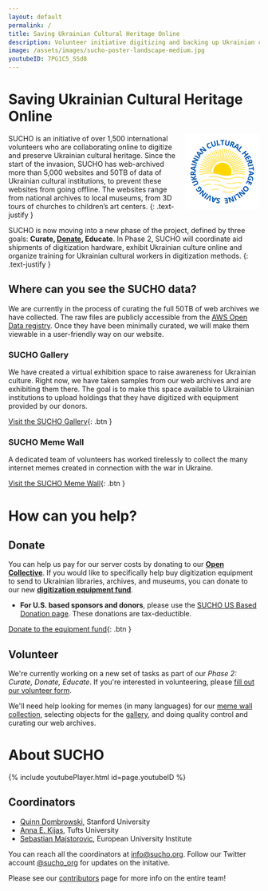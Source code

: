 ```yaml
---
layout: default
permalink: /
title: Saving Ukrainian Cultural Heritage Online
description: Volunteer initiative digitizing and backing up Ukrainian culture.
image: /assets/images/sucho-poster-landscape-medium.jpg
youtubeID: 7PG1C5_SSd8
---
```


# Saving Ukrainian Cultural Heritage Online

<img src="/assets/images/sucho-logo.png" width="150px" style="float:right; margin-left: 10px;" title="Saving Ukrainian Cultural Heritage Online">

SUCHO is an initiative of over 1,500 international volunteers who are collaborating online to digitize and preserve Ukrainian cultural heritage. Since the start of the invasion, SUCHO has web-archived more than 5,000 websites and 50TB of data of Ukrainian cultural institutions, to prevent these websites from going offline. The websites range from national archives to local museums, from 3D tours of churches to children’s art centers.
{: .text-justify }

SUCHO is now moving into a new phase of the project, defined by three goals: **Curate, [Donate](#donate), Educate**. In Phase 2, SUCHO will coordinate aid shipments of digitization hardware, exhibit Ukrainian culture online and organize training for Ukrainian cultural workers in digitization methods.
{: .text-justify }

## Where can you see the SUCHO data?

We are currently in the process of curating the full 50TB of web archives we have collected. The raw files are publicly accessible from the [AWS Open Data registry](https://registry.opendata.aws/sucho/). Once they have been minimally curated, we will make them viewable in a user-friendly way on our website.

### SUCHO Gallery

We have created a virtual exhibition space to raise awareness for Ukrainian culture. Right now, we have taken samples from our web archives and are exhibiting them there. The goal is to make this space available to Ukrainian institutions to upload holdings that they have digitized with equipment provided by our donors.

[Visit the SUCHO Gallery](https://gallery.sucho.org/){: .btn }

### SUCHO Meme Wall

A dedicated team of volunteers has worked tirelessly to collect the many internet memes created in connection with the war in Ukraine.

[Visit the SUCHO Meme Wall](https://memes.sucho.org/){: .btn }

# How can you help?

## Donate
You can help us pay for our server costs by donating to our **[Open Collective](https://opencollective.com/sucho)**. If you would like to specifically help buy digitization equipment to send to Ukrainian libraries, archives, and museums, you can donate to our new **[digitization equipment fund](https://opencollective.com/sucho/projects/equipment)**.
- **For U.S. based sponsors and donors**, please use the [SUCHO US Based Donation page](https://kbfus.networkforgood.com/projects/54563-o-kbfus-funds-saving-ukrainian-cultural-heritage-online). These donations are tax-deductible.

[Donate to the equipment fund](https://opencollective.com/sucho/projects/equipment){: .btn }

## Volunteer
We're currently working on a new set of tasks as part of our *Phase 2: Curate, Donate, Educate*. If you're interested in volunteering, please [fill out our volunteer form](https://forms.gle/toGdykQLGfXKZBKy5).

We'll need help looking for memes (in many languages) for our [meme wall collection](https://memes.sucho.org/), selecting objects for the [gallery](https://gallery.sucho.org/), and doing quality control and curating our web archives.

# About SUCHO

{% include youtubePlayer.html id=page.youtubeID %}


## Coordinators
- [Quinn Dombrowski](https://twitter.com/quinnanya), Stanford University
- [Anna E. Kijas](https://twitter.com/anna_kijas), Tufts University
- [Sebastian Majstorovic](https://www.storytracer.org), European University Institute

You can reach all the coordinators at [info@sucho.org](mailto:info@sucho.org). Follow our Twitter account [@sucho_org](https://twitter.com/sucho_org) for updates on the initative.

Please see our [contributors](/contributors) page for more info on the entire team!
